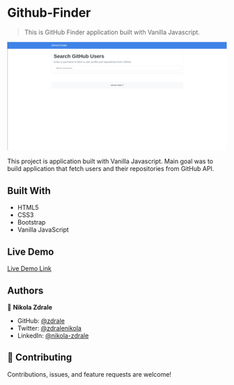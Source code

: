 # Github-Finder

> This is GitHub Finder application built with Vanilla Javascript.

![screenshot](/images/screenshot.png)

This project is application built with Vanilla Javascript. Main goal was to build application that fetch users and their repositories from GitHub API.


## Built With

- HTML5
- CSS3
- Bootstrap
- Vanilla JavaScript
## Live Demo

[Live Demo Link](https://raw.githack.com/zdrale/Github-Finder/master/index.html)

## Authors

👤 **Nikola Zdrale**

- GitHub: [@zdrale](https://github.com/zdrale)
- Twitter: [@zdralenikola](https://twitter.com/zdralenikola)
- LinkedIn: [@nikola-zdrale](https://www.linkedin.com/in/nikola-zdrale/)

## 🤝 Contributing

Contributions, issues, and feature requests are welcome!
